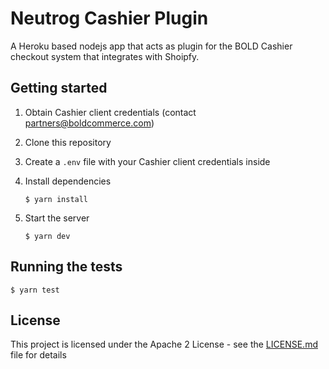 # Neutrog Cashier Plugin

A Heroku based nodejs app that acts as plugin for the BOLD Cashier checkout system that integrates with Shoipfy.

## Getting started

1. Obtain Cashier client credentials (contact [partners@boldcommerce.com](mailto:partners@boldcommerce.com))

2. Clone this repository

3. Create a `.env` file with your Cashier client credentials inside

4. Install dependencies
    ```
    $ yarn install
    ```

5. Start the server
    ```
    $ yarn dev
    ```

## Running the tests

```
$ yarn test
```

## License

This project is licensed under the Apache 2 License - see the [LICENSE.md](LICENSE.md) file for details
